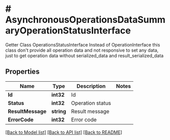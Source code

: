 # # AsynchronousOperationsDataSummaryOperationStatusInterface
Getter Class OperationsStatusInterface Instead of OperationInterface this class don&#39;t provide all operation data and not responsive to set any data, just to get operation data without serialized_data and result_serialized_data

## Properties 


Name | Type | Description | Notes
------------ | ------------- | ------------- | -------------
**Id**| **int32** | Id  |
**Status**| **int32** | Operation status  |
**ResultMessage**| **string** | Result message  |
**ErrorCode**| **int32** | Error code  |


[[Back to Model list]](../../README.md#models) [[Back to API list]](../../README.md#endpoints) [[Back to README]](../../README.md)

